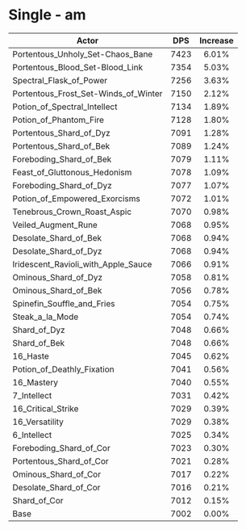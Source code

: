 # Single - am
| Actor | DPS | Increase |
|---|:---:|:---:|
|Portentous_Unholy_Set-Chaos_Bane|7423|6.01%|
|Portentous_Blood_Set-Blood_Link|7354|5.03%|
|Spectral_Flask_of_Power|7256|3.63%|
|Portentous_Frost_Set-Winds_of_Winter|7150|2.12%|
|Potion_of_Spectral_Intellect|7134|1.89%|
|Potion_of_Phantom_Fire|7128|1.80%|
|Portentous_Shard_of_Dyz|7091|1.28%|
|Portentous_Shard_of_Bek|7089|1.24%|
|Foreboding_Shard_of_Bek|7079|1.11%|
|Feast_of_Gluttonous_Hedonism|7078|1.09%|
|Foreboding_Shard_of_Dyz|7077|1.07%|
|Potion_of_Empowered_Exorcisms|7072|1.01%|
|Tenebrous_Crown_Roast_Aspic|7070|0.98%|
|Veiled_Augment_Rune|7068|0.95%|
|Desolate_Shard_of_Bek|7068|0.94%|
|Desolate_Shard_of_Dyz|7068|0.94%|
|Iridescent_Ravioli_with_Apple_Sauce|7066|0.91%|
|Ominous_Shard_of_Dyz|7058|0.81%|
|Ominous_Shard_of_Bek|7056|0.78%|
|Spinefin_Souffle_and_Fries|7054|0.75%|
|Steak_a_la_Mode|7054|0.74%|
|Shard_of_Dyz|7048|0.66%|
|Shard_of_Bek|7048|0.66%|
|16_Haste|7045|0.62%|
|Potion_of_Deathly_Fixation|7041|0.56%|
|16_Mastery|7040|0.55%|
|7_Intellect|7031|0.42%|
|16_Critical_Strike|7029|0.39%|
|16_Versatility|7029|0.38%|
|6_Intellect|7025|0.34%|
|Foreboding_Shard_of_Cor|7023|0.30%|
|Portentous_Shard_of_Cor|7021|0.28%|
|Ominous_Shard_of_Cor|7017|0.22%|
|Desolate_Shard_of_Cor|7016|0.21%|
|Shard_of_Cor|7012|0.15%|
|Base|7002|0.00%|

